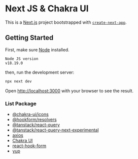 # Next JS & Chakra UI

This is a [Next.js](https://nextjs.org/) project bootstrapped with [`create-next-app`](https://github.com/vercel/next.js/tree/canary/packages/create-next-app).

## Getting Started

First, make sure [Node](https://nodejs.org/en) installed.

```
Node JS version
v18.19.0
```

then, run the development server:

```bash
npx next dev
```

Open [http://localhost:3000](http://localhost:3000) with your browser to see the result.

### List Package

- [@chakra-ui/icons](https://www.npmjs.com/package/@chakra-ui/icons)
- [@hookform/resolvers](https://www.npmjs.com/package/@hookform/resolvers)
- [@tanstack/react-query](https://www.npmjs.com/package/@tanstack/react-query)
- [@tanstack/react-query-next-experimental](https://www.npmjs.com/package/@tanstack/react-query-next-experimental)
- [axios](https://www.npmjs.com/package/axios)
- [Chakra UI](https://chakra-ui.com/)
- [react-hook-form](https://www.npmjs.com/package/react-hook-form)
- [yup](https://www.npmjs.com/package/yup)
